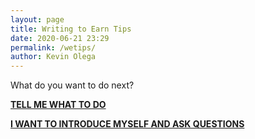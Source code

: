 ```yaml
--- 
layout: page
title: Writing to Earn Tips
date: 2020-06-21 23:29
permalink: /wetips/ 
author: Kevin Olega 
--- 
```

What do you want to do next?

**[TELL ME WHAT TO DO](https://callcentertrainingtips.com/wbuild/)**

**[I WANT TO INTRODUCE MYSELF AND ASK QUESTIONS](https://forms.gle/zBLh7ED1GXLLGrdv8/)**

